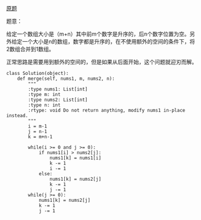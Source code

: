 [原题](https://leetcode.com/problems/merge-sorted-array/)

题意：

给定一个数组大小是（m+n）其中前m个数字是升序的，后n个数字位置为空。另外给定一个大小是n的数组，数字都是升序的，在不使用额外的空间的条件下，将2数组合并到1数组。


正常思路是需要用到额外的空间的，但是如果从后面开始，这个问题就迎刃而解。

```
class Solution(object):
    def merge(self, nums1, m, nums2, n):
    	"""
        :type nums1: List[int]
        :type m: int
        :type nums2: List[int]
        :type n: int
        :rtype: void Do not return anything, modify nums1 in-place instead.
        """
        i = m-1
        j = n-1
        k = m+n-1
        
        while(i >= 0 and j >= 0):
            if nums1[i] > nums2[j]:
                nums1[k] = nums1[i]
                k -= 1
                i -= 1
            else:
                nums1[k] = nums2[j]
                k -= 1
                j -= 1
        while(j >= 0):
            nums1[k] = nums2[j]
            k -= 1
            j -= 1
```

